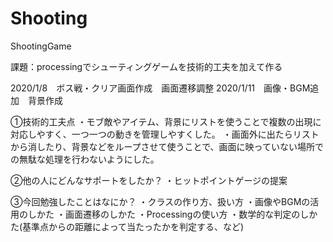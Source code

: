 # Shooting
ShootingGame

課題：processingでシューティングゲームを技術的工夫を加えて作る

2020/1/8　ボス戦・クリア画面作成　画面遷移調整
2020/1/11　画像・BGM追加　背景作成

①技術的工夫点
・モブ敵やアイテム、背景にリストを使うことで複数の出現に対応しやすく、一つ一つの動きを管理しやすくした。
・画面外に出たらリストから消したり、背景などをループさせて使うことで、画面に映っていない場所での無駄な処理を行わないようにした。

②他の人にどんなサポートをしたか？
・ヒットポイントゲージの提案

③今回勉強したことはなにか？
・クラスの作り方、扱い方
・画像やBGMの活用のしかた
・画面遷移のしかた
・Processingの使い方
・数学的な判定のしかた(基準点からの距離によって当たったかを判定する、など)
